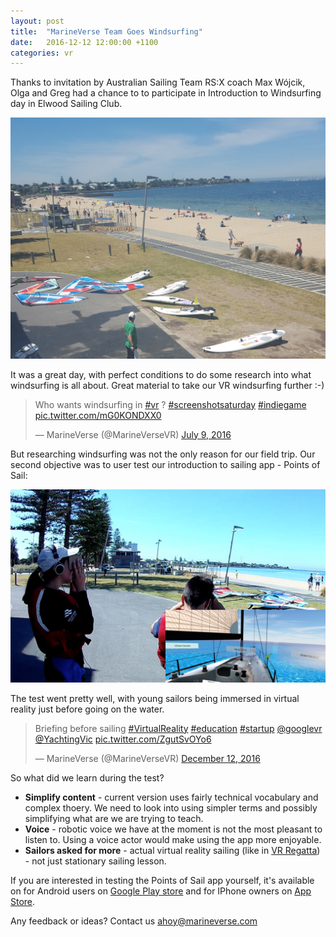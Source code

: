 ```yaml
---
layout: post
title:  "MarineVerse Team Goes Windsurfing"
date:   2016-12-12 12:00:00 +1100
categories: vr
---
```


Thanks to invitation by Australian Sailing Team RS:X coach Max Wójcik, Olga and Greg had a chance to to participate in Introduction to Windsurfing day in Elwood Sailing Club.

<img src="/assets/windsurfingmax.jpg" style="margin-left: auto; margin-right: auto;"/>

It was a great day, with perfect conditions to do some research into what windsurfing is all about. Great material to take our VR windsurfing further :-)
<!--more-->
<blockquote class="twitter-tweet" data-lang="en"><p lang="en" dir="ltr">Who wants windsurfing in <a href="https://twitter.com/hashtag/vr?src=hash">#vr</a> ? <a href="https://twitter.com/hashtag/screenshotsaturday?src=hash">#screenshotsaturday</a> <a href="https://twitter.com/hashtag/indiegame?src=hash">#indiegame</a> <a href="https://t.co/mG0KONDXX0">pic.twitter.com/mG0KONDXX0</a></p>&mdash; MarineVerse (@MarineVerseVR) <a href="https://twitter.com/MarineVerseVR/status/751741420466216960">July 9, 2016</a></blockquote>
<script async src="//platform.twitter.com/widgets.js" charset="utf-8"></script>

But researching windsurfing was not the only reason for our field trip. Our second objective was to user test our introduction to sailing app - Points of Sail:

<img src="/assets/pointsofsailcardboard.jpg" style="margin-left: auto; margin-right: auto;"/>

The test went pretty well, with young sailors being immersed in virtual reality just before going on the water.

<blockquote class="twitter-tweet" data-lang="en"><p lang="en" dir="ltr">Briefing before sailing <a href="https://twitter.com/hashtag/VirtualReality?src=hash">#VirtualReality</a> <a href="https://twitter.com/hashtag/education?src=hash">#education</a> <a href="https://twitter.com/hashtag/startup?src=hash">#startup</a> <a href="https://twitter.com/googlevr">@googlevr</a> <a href="https://twitter.com/YachtingVic">@YachtingVic</a> <a href="https://t.co/ZgutSvOYo6">pic.twitter.com/ZgutSvOYo6</a></p>&mdash; MarineVerse (@MarineVerseVR) <a href="https://twitter.com/MarineVerseVR/status/808266343535386624">December 12, 2016</a></blockquote>
<script async src="//platform.twitter.com/widgets.js" charset="utf-8"></script>

So what did we learn during the test?

  * **Simplify content** - current version uses fairly technical vocabulary and complex thoery. We need to look into using simpler terms and possibly simplifying what are we are trying to teach.
  * **Voice** - robotic voice we have at the moment is not the most pleasant to listen to. Using a voice actor would make using the app more enjoyable.
  * **Sailors asked for more** - actual virtual reality sailing (like in [VR Regatta](http://store.steampowered.com/app/468240)) - not just stationary sailing lesson.

If you are interested in testing the Points of Sail app yourself, it's available on for Android users on [Google Play store](https://play.google.com/store/apps/details?id=com.marineverse.pointofsail&hl=en) and for IPhone owners on [App Store](https://itunes.apple.com/us/app/point-sail-for-google-cardboard/id1185287577?ls=1&mt=8).

Any feedback or ideas? Contact us ahoy@marineverse.com
